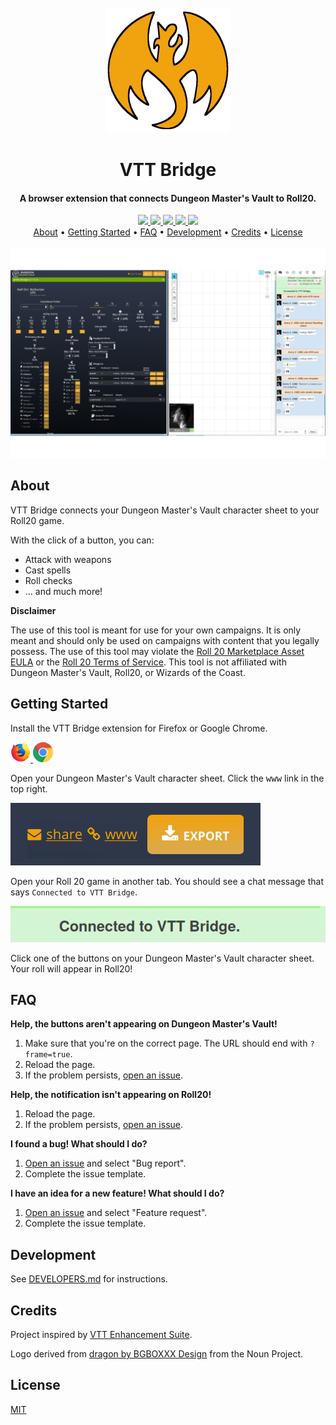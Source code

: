 <div align="center">
    <br>
    <img src="assets/icon-full.png" alt="VTT Bridge" width="200">
    <br>
    <h1>VTT Bridge</h1>
</div>

<div align="center">
    <h4>A browser extension that connects Dungeon Master's Vault to Roll20.</h4>
</div>

<div align="center">
    <a href="https://addons.mozilla.org/en-CA/firefox/addon/vtt-bridge/">
        <img src="https://img.shields.io/amo/v/vtt-bridge">
    </a>
    <a href="https://chrome.google.com/webstore/detail/vtt-bridge/fadncbccmelchegmlghbhpjchdmghmhh">
        <img src="https://img.shields.io/chrome-web-store/v/fadncbccmelchegmlghbhpjchdmghmhh">
    </a>
    <a href="https://github.com/averycrespi/vtt-bridge/commits/develop">
        <img src="https://img.shields.io/github/last-commit/averycrespi/vtt-bridge/develop">
    </a>
    <a href="https://github.com/averycrespi/vtt-bridge/issues">
        <img src="https://img.shields.io/github/issues/averycrespi/vtt-bridge">
    </a>
    <a href="https://github.com/averycrespi/vtt-bridge/blob/master/LICENSE">
        <img src="https://img.shields.io/github/license/averycrespi/vtt-bridge">
    </a>
</div>

<div align="center">
    <a href="#about">About</a> •
    <a href="#getting-started">Getting Started</a> •
    <a href="#faq">FAQ</a> •
    <a href="#development">Development</a> •
    <a href="#credits">Credits</a> •
    <a href="#license">License</a>
</div>

<div align="center">
    <br>
    <img src="assets/screenshot.png">
</div>

## About

VTT Bridge connects your Dungeon Master's Vault character sheet to your Roll20 game.

With the click of a button, you can:

- Attack with weapons
- Cast spells
- Roll checks
- ... and much more!

**Disclaimer**

The use of this tool is meant for use for your own campaigns. It is only meant and should only be used on campaigns with content that you legally possess. The use of this tool may violate the [Roll 20 Marketplace Asset EULA](https://wiki.roll20.net/Marketplace_Asset_EULA) or the [Roll 20 Terms of Service](https://wiki.roll20.net/Terms_of_Service_and_Privacy_Policy). This tool is not affiliated with Dungeon Master's Vault, Roll20, or Wizards of the Coast.

## Getting Started

Install the VTT Bridge extension for Firefox or Google Chrome.

<a href="https://addons.mozilla.org/en-CA/firefox/addon/vtt-bridge/">
    <img src="assets/firefox.png">
</a>

<a href="https://chrome.google.com/webstore/detail/vtt-bridge/fadncbccmelchegmlghbhpjchdmghmhh">
    <img src="assets/chrome.png">
</a>

Open your Dungeon Master's Vault character sheet. Click the <kbd>www</kbd> link in the top right.

![Dungeon Master's Vault link](assets/dmv_www_link.png)

Open your Roll 20 game in another tab. You should see a chat message that says `Connected to VTT Bridge`.

![Roll20 notification](assets/roll20_notification.png)

Click one of the buttons on your Dungeon Master's Vault character sheet. Your roll will appear in Roll20!

## FAQ

**Help, the buttons aren't appearing on Dungeon Master's Vault!**

1. Make sure that you're on the correct page. The URL should end with `?frame=true`.
2. Reload the page.
3. If the problem persists, [open an issue](https://github.com/averycrespi/vtt-bridge/issues/new/choose).

**Help, the notification isn't appearing on Roll20!**

1. Reload the page.
2. If the problem persists, [open an issue](https://github.com/averycrespi/vtt-bridge/issues/new/choose).

**I found a bug! What should I do?**

1. [Open an issue](https://github.com/averycrespi/vtt-bridge/issues/new/choose) and select "Bug report".
2. Complete the issue template.

**I have an idea for a new feature! What should I do?**

1. [Open an issue](https://github.com/averycrespi/vtt-bridge/issues/new/choose) and select "Feature request".
2. Complete the issue template.

## Development

See [DEVELOPERS.md](DEVELOPERS.md) for instructions.

## Credits

Project inspired by [VTT Enhancement Suite](https://ssstormy.github.io/roll20-enhancement-suite/).

Logo derived from [dragon by BGBOXXX Design](https://thenounproject.com/term/dragon/1646665/) from the Noun Project.

## License

[MIT](https://choosealicense.com/licenses/mit/)
